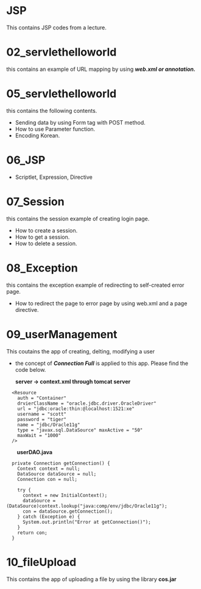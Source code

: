# JSP
This contains JSP codes from a lecture.

# 02_servlethelloworld
this contains an example of URL mapping by using ***web.xml or annotation.***

# 05_servlethelloworld
this contains the following contents.
* Sending data by using Form tag with POST method.
* How to use Parameter function.
* Encoding Korean.

# 06_JSP
* Scriptlet, Expression, Directive

# 07_Session
this contains the session example of creating login page.

* How to create a session.
* How to get a session.
* How to delete a session.

# 08_Exception
this contains the exception example of redirecting to self-created error page.

* How to redirect the page to error page by using web.xml and a page directive.

# 09_userManagement
This coutains the app of creating, delting, modifying a user

* the concept of ***Connection Full*** is applied to this app. Please find the code below.

  **server -> context.xml through tomcat server**
~~~
  <Resource 
    auth = "Container" 
    drvierClassName = "oracle.jdbc.driver.OracleDriver" 
    url = "jdbc:oracle:thin:@localhost:1521:xe" 
    username = "scott"
    password = "tiger" 
    name = "jdbc/Oracle11g" 
    type = "javax.sql.DataSource" maxActive = "50"
    maxWait = "1000"
  />
~~~
&nbsp;&nbsp;&nbsp;&nbsp;&nbsp;&nbsp;&nbsp;**userDAO.java**
~~~
  private Connection getConnection() {
    Context context = null;
    DataSource dataSource = null;
    Connection con = null;
    
    try {
      context = new InitialContext();
      dataSource = (DataSource)context.lookup("java:comp/env/jdbc/Oracle11g");
      con = dataSource.getConnection();
    } catch (Exception e) {
      System.out.println("Error at getConnection()");
    }
    return con;
  }
~~~

# 10_fileUpload
This contains the app of uploading a file by using the library **cos.jar**
